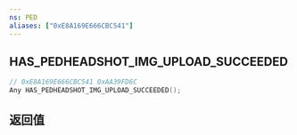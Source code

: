 ```yaml
---
ns: PED
aliases: ["0xE8A169E666CBC541"]
---
```

## HAS_PEDHEADSHOT_IMG_UPLOAD_SUCCEEDED

```c
// 0xE8A169E666CBC541 0xAA39FD6C
Any HAS_PEDHEADSHOT_IMG_UPLOAD_SUCCEEDED();
```

## 返回值
